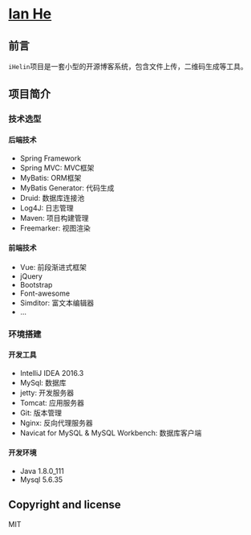# [Ian He](https://www.ianhe.me)

## 前言
`iHelin`项目是一套小型的开源博客系统，包含文件上传，二维码生成等工具。


## 项目简介

### 技术选型

#### 后端技术

- Spring Framework
- Spring MVC: MVC框架
- MyBatis: ORM框架
- MyBatis Generator: 代码生成
- Druid: 数据库连接池
- Log4J: 日志管理
- Maven: 项目构建管理
- Freemarker: 视图渲染

#### 前端技术

- Vue: 前段渐进式框架
- jQuery
- Bootstrap
- Font-awesome
- Simditor: 富文本编辑器
- ...

### 环境搭建
#### 开发工具

- IntelliJ IDEA 2016.3
- MySql: 数据库
- jetty: 开发服务器
- Tomcat: 应用服务器
- Git: 版本管理
- Nginx: 反向代理服务器
- Navicat for MySQL & MySQL Workbench: 数据库客户端

#### 开发环境
- Java 1.8.0_111
- Mysql 5.6.35

## Copyright and license
MIT
